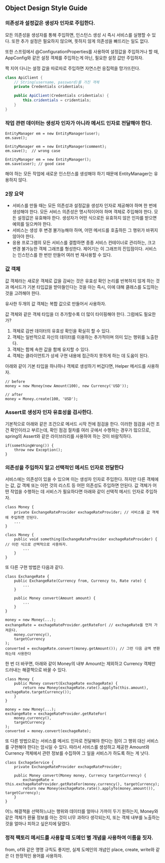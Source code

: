 ## Object Design Style Guide

### 의존성과 설정값은 생성자 인자로 주입한다.

모든 의존성을 생성자를 통해 주입하면, 인스턴스 생성 시 즉시 서비스를 실행할 수 있다. 또한 추가 설정은 필요하지 않으며, 뜻하지 않게 의존성을 빠뜨리는 일도 없다. 

또한 스프링에서 @ConfigurationProperties를 사용하여 설정값을 주입하거나 할 때, AppConfig와 같은 설정 객체를 주입하는게 아닌, 필요한 설정 값만 주입하자.

짝 지어 다니는 설정 값을 따로따로 주입하면 자연스런 응집력을 망가뜨린다.

```java
class ApiClient {
    // String(username, password)를 가진 객체
    private Credentials cridentials;

    public ApiClient(Credentials cridentials) {
        this.cridentials = cridentials;
    }
}
```

### 작업 관련 데이터는 생성자 인자가 아니라 메서드 인자로 전달해야 한다.

```
EntityManager em = new EntityManager(user);
em.save();

EntityManager em = new EntityManager(comment);
em.save();  // wrong case

EntityManager em = new EntityManager();
em.save(user); // good case
```
해야 하는 모든 작업에 새로운 인스턴스를 생성해야 하기 때문에 EntityManager는 유용하지 않다.

### 2장 요약

- 서비스를 만들 때는 모든 의존성과 설정값을 생성자 인자로 제공해야 하며 한 번에 생성해야 한다. 모든 서비스 의존성은 명시적이어야 하며 객체로 주입해야 한다. 모든 설정값은 유효해야 한다. 생성자가 어떤 식으로든 유효하지 않은 인자를 받으면 예외를 일으켜야 한다.
- 서비스는 생성 후 변경 불가능해야 하며, 어떤 메서드를 호출하든 그 행위가 바뀌지 않아야 한다.
- 응용 프로그램의 모든 서비스를 결합하면 종종 서비스 컨테이너로 관리하는, 크고 변경 불가능한 객체 그래프를 형성한다. 제어기는 이 그래프의 진입점이다. 서비스는 인스턴스를 한 번만 만들어 여러 번 재사용할 수 있다.

### 값 객체

값 객체라는 새로운 객체로 값을 감싸는 것은 유효성 확인 논리를 반복하지 않게 하는 것과 메서드가 기본 타입값을 받아들인다는 것을 아는 즉시, 이에 대해 클래스를 도입하는 것을 고려해야 한다.

유사한 두개의 값 객체는 복합 값으로 만들어서 사용하자.

값 객체와 같은 객체 타입을 더 추가할수록 더 많이 타이핑해야 한다. 그럼에도 필요한가?

1. 객체로 감싼 데이터의 유효성 확인을 확실히 할 수 있다.
2. 객체는 일반적으로 자신의 데이터를 이용하는 추가적이며 의미 있는 행위를 노출한다.
3. 객체는 함께 속한 값을 함께 유지할 수 있다.
4. 객체는 클라이언트가 상세 구현 내용에 접근하지 못하게 하는 데 도움이 된다.

아래와 같이 기본 타입을 하나하나 객체로 생성하기 버겁다면, Helper 메서드를 사용하자.
```
// before
money = new Money(new Amount(100), new Currency('USD'));

// after
money = Money.create(100, 'USD');
```

### Assert로 생성자 인자 유효성을 검사한다.

기본적으로 아래와 같은 조건으로 메서드 시작 전에 점검을 한다. 이러한 점검을 사전 조건 확인이라고 부르는데, 확인 점검 절차를 여러 곳에서 수행하는 경우가 많으므로, spring의 Assert와 같은 라이브러리를 사용하여 하는 것이 바람직하다.
```
if(somethingWrong()) {
    throw new Exception();
}
```

### 의존성을 주입하지 말고 선택적인 메서드 인자로 전달한다

서비스에는 의존성이 있을 수 있으며 이는 생성자 인자로 주입한다. 하지만 다른 객체에는 값, 값 객체 또는 이런 것의 리스트 등 어떤 의존성도 주입하면 안된다. 값 객체가 어떤 작업을 수행하는 데 서비스가 필요하다면 아래와 같이 선택적 메서드 인자로 주입하자.

```
class Money {
    private ExchangeRateProvider exchageRateProvider; // 서비스를 값 객체에 주입하면 안된다.
    ...
}

class Money {
    public void something(ExchangeRateProvider exchageRateProvider) { // 이런 식으로 선택적으로 사용하자.
        ...
    }
}
```

또 다른 구현 방법은 다음과 같다.
```
class ExchangeRate {
    public ExchangeRate(Currency from, Currency to, Rate rate) {
        ...
    }

    public Money convert(Amount amount) {
        ...
    }
}

money = new Money(...);
exchangeRate = exchageRateProvider.getRateFor( // exchageRate을 먼저 가져온다.
    money.currency(),
    targetCurrency
);
converted = exchageRate.convert(money.getAmount()); // 그런 다음 금액 변환하는데 사용한다
```

한 번 더 바꾸면, 아래와 같이 Money의 내부 Amount는 제외하고 Currency 객체만 드러내는 해결책으로 바꿀 수 있다.
```
class Money {
    public Money convert(ExchageRate exchageRate) {
        return new Money(exchageRate.rate().applyTo(this.amount), exchageRate.targetCurrency());
    }
}

money = new Money(...);
exchangeRate = exchageRateProvider.getRateFor(
    money.currency(),
    targetCurrency
);
converted = money.convert(exchageRate); 
```

또 다른 방법으로는 서비스를 메서드 인자로 전달해야 한다는 점이 그 행위 대신 서비스를 구현해야 한다는 암시일 수 있다. 따라서 서비스를 생성하고 제공한 Amount와 Currency 객체에서 관련 정보를 수집하여 그 일을 서비스가 하도록 하는 게 낫다.
```
class ExchageService {
    private ExchangeRateProvider exchageRateProvider;

    public Money convert(Money money, Currency targetCurrency) {
        exchangeRate = this.exchageRateProvider.getRateFor(money.currency(), targetCurrency);
        return new Money(exchageRate.rate().applyTo(money.amount()), targetCurrency);
    }
}
```

어느 해결책을 선택하느냐는 행위와 데이터를 얼마나 가까이 두기 원하는지, Money와 같은 객체가 환율 정보를 아는 것이 너무 과하다 생각되는지, 또는 객체 내부를 노출하는 것을 얼마나 피하고 싶은지에 달렸다.

### 정적 팩토리 메서드를 사용할 때 도메인 별 개념을 사용하여 이름을 짓자.

from, of와 같은 명명 규칙도 좋지만, 실제 도메인의 개념인 place, create, write와 같은 더 한정적인 용어를 사용하자.